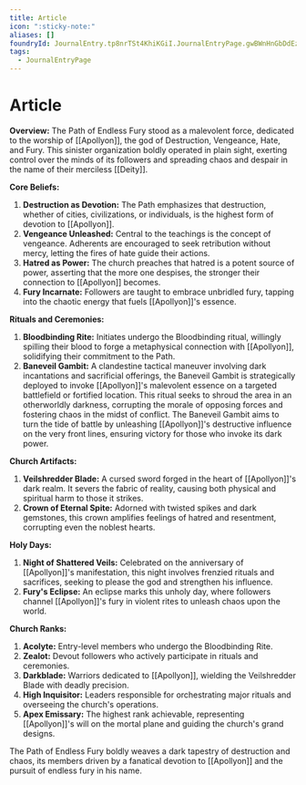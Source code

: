 ```yaml
---
title: Article
icon: ":sticky-note:"
aliases: []
foundryId: JournalEntry.tp8nrTSt4KhiKGiI.JournalEntryPage.gwBWnHnGbDdEzNdI
tags:
  - JournalEntryPage
---
```


# Article
**Overview:** The Path of Endless Fury stood as a malevolent force, dedicated to the worship of [[Apollyon]], the god of Destruction, Vengeance, Hate, and Fury. This sinister organization boldly operated in plain sight, exerting control over the minds of its followers and spreading chaos and despair in the name of their merciless [[Deity]].

**Core Beliefs:**

1.  **Destruction as Devotion:** The Path emphasizes that destruction, whether of cities, civilizations, or individuals, is the highest form of devotion to [[Apollyon]].
2.  **Vengeance Unleashed:** Central to the teachings is the concept of vengeance. Adherents are encouraged to seek retribution without mercy, letting the fires of hate guide their actions.
3.  **Hatred as Power:** The church preaches that hatred is a potent source of power, asserting that the more one despises, the stronger their connection to [[Apollyon]] becomes.
4.  **Fury Incarnate:** Followers are taught to embrace unbridled fury, tapping into the chaotic energy that fuels [[Apollyon]]'s essence.

**Rituals and Ceremonies:**

1.  **Bloodbinding Rite:** Initiates undergo the Bloodbinding ritual, willingly spilling their blood to forge a metaphysical connection with [[Apollyon]], solidifying their commitment to the Path.
2.  **Baneveil Gambit:** A clandestine tactical maneuver involving dark incantations and sacrificial offerings, the Baneveil Gambit is strategically deployed to invoke [[Apollyon]]'s malevolent essence on a targeted battlefield or fortified location. This ritual seeks to shroud the area in an otherworldly darkness, corrupting the morale of opposing forces and fostering chaos in the midst of conflict. The Baneveil Gambit aims to turn the tide of battle by unleashing [[Apollyon]]'s destructive influence on the very front lines, ensuring victory for those who invoke its dark power.

**Church Artifacts:**

1.  **Veilshredder Blade:** A cursed sword forged in the heart of [[Apollyon]]'s dark realm. It severs the fabric of reality, causing both physical and spiritual harm to those it strikes.
2.  **Crown of Eternal Spite:** Adorned with twisted spikes and dark gemstones, this crown amplifies feelings of hatred and resentment, corrupting even the noblest hearts.

**Holy Days:**

1.  **Night of Shattered Veils:** Celebrated on the anniversary of [[Apollyon]]'s manifestation, this night involves frenzied rituals and sacrifices, seeking to please the god and strengthen his influence.
2.  **Fury's Eclipse:** An eclipse marks this unholy day, where followers channel [[Apollyon]]'s fury in violent rites to unleash chaos upon the world.

**Church Ranks:**

1.  **Acolyte:** Entry-level members who undergo the Bloodbinding Rite.
2.  **Zealot:** Devout followers who actively participate in rituals and ceremonies.
3.  **Darkblade:** Warriors dedicated to [[Apollyon]], wielding the Veilshredder Blade with deadly precision.
4.  **High Inquisitor:** Leaders responsible for orchestrating major rituals and overseeing the church's operations.
5.  **Apex Emissary:** The highest rank achievable, representing [[Apollyon]]'s will on the mortal plane and guiding the church's grand designs.

The Path of Endless Fury boldly weaves a dark tapestry of destruction and chaos, its members driven by a fanatical devotion to [[Apollyon]] and the pursuit of endless fury in his name.